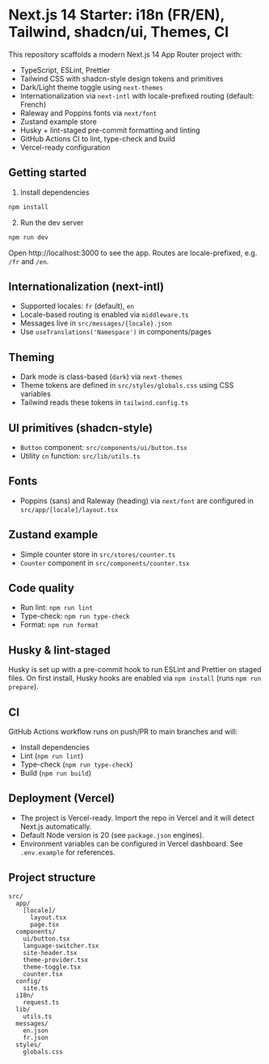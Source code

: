 # Next.js 14 Starter: i18n (FR/EN), Tailwind, shadcn/ui, Themes, CI

This repository scaffolds a modern Next.js 14 App Router project with:

- TypeScript, ESLint, Prettier
- Tailwind CSS with shadcn-style design tokens and primitives
- Dark/Light theme toggle using `next-themes`
- Internationalization via `next-intl` with locale-prefixed routing (default: French)
- Raleway and Poppins fonts via `next/font`
- Zustand example store
- Husky + lint-staged pre-commit formatting and linting
- GitHub Actions CI to lint, type-check and build
- Vercel-ready configuration

## Getting started

1. Install dependencies

```bash
npm install
```

2. Run the dev server

```bash
npm run dev
```

Open http://localhost:3000 to see the app. Routes are locale-prefixed, e.g. `/fr` and `/en`.

## Internationalization (next-intl)

- Supported locales: `fr` (default), `en`
- Locale-based routing is enabled via `middleware.ts`
- Messages live in `src/messages/{locale}.json`
- Use `useTranslations('Namespace')` in components/pages

## Theming

- Dark mode is class-based (`dark`) via `next-themes`
- Theme tokens are defined in `src/styles/globals.css` using CSS variables
- Tailwind reads these tokens in `tailwind.config.ts`

## UI primitives (shadcn-style)

- `Button` component: `src/components/ui/button.tsx`
- Utility `cn` function: `src/lib/utils.ts`

## Fonts

- Poppins (sans) and Raleway (heading) via `next/font` are configured in `src/app/[locale]/layout.tsx`

## Zustand example

- Simple counter store in `src/stores/counter.ts`
- `Counter` component in `src/components/counter.tsx`

## Code quality

- Run lint: `npm run lint`
- Type-check: `npm run type-check`
- Format: `npm run format`

## Husky & lint-staged

Husky is set up with a pre-commit hook to run ESLint and Prettier on staged files. On first install, Husky hooks are enabled via `npm install` (runs `npm run prepare`).

## CI

GitHub Actions workflow runs on push/PR to main branches and will:
- Install dependencies
- Lint (`npm run lint`)
- Type-check (`npm run type-check`)
- Build (`npm run build`)

## Deployment (Vercel)

- The project is Vercel-ready. Import the repo in Vercel and it will detect Next.js automatically.
- Default Node version is 20 (see `package.json` engines).
- Environment variables can be configured in Vercel dashboard. See `.env.example` for references.

## Project structure

```
src/
  app/
    [locale]/
      layout.tsx
      page.tsx
  components/
    ui/button.tsx
    language-switcher.tsx
    site-header.tsx
    theme-provider.tsx
    theme-toggle.tsx
    counter.tsx
  config/
    site.ts
  i18n/
    request.ts
  lib/
    utils.ts
  messages/
    en.json
    fr.json
  styles/
    globals.css
```
